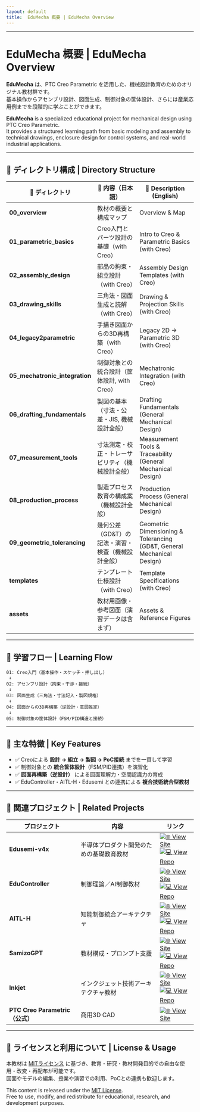 ```yaml
---
layout: default
title:  EduMecha 概要 | EduMecha Overview
---
```


---

# EduMecha 概要 | EduMecha Overview

**EduMecha** は、PTC Creo Parametric を活用した、機械設計教育のためのオリジナル教材群です。  
基本操作からアセンブリ設計、図面生成、制御対象の筐体設計、さらには産業応用例までを段階的に学ぶことができます。

**EduMecha** is a specialized educational project for mechanical design using PTC Creo Parametric.  
It provides a structured learning path from basic modeling and assembly to technical drawings, enclosure design for control systems, and real-world industrial applications.

---

## 📁 ディレクトリ構成 | Directory Structure

| 📂 ディレクトリ | 📘 内容（日本語） | 📘 Description (English) |
|----------------|-------------------|---------------------------|
| **00_overview** | 教材の概要と構成マップ | Overview & Map |
| **01_parametric_basics** | Creo入門とパーツ設計の基礎（with Creo） | Intro to Creo & Parametric Basics (with Creo) |
| **02_assembly_design** | 部品の拘束・組立設計（with Creo） | Assembly Design Templates (with Creo) |
| **03_drawing_skills** | 三角法・図面生成と読解（with Creo） | Drawing & Projection Skills (with Creo) |
| **04_legacy2parametric** | 手描き図面からの3D再構築（with Creo） | Legacy 2D → Parametric 3D (with Creo) |
| **05_mechatronic_integration** | 制御対象との統合設計（筐体設計, with Creo） | Mechatronic Integration (with Creo) |
| **06_drafting_fundamentals** | 製図の基本（寸法・公差・JIS, 機械設計全般） | Drafting Fundamentals (General Mechanical Design) |
| **07_measurement_tools** | 寸法測定・校正・トレーサビリティ（機械設計全般） | Measurement Tools & Traceability (General Mechanical Design) |
| **08_production_process** | 製造プロセス教育の構成案（機械設計全般） | Production Process (General Mechanical Design) |
| **09_geometric_tolerancing** | 幾何公差（GD&T）の記法・演習・検査（機械設計全般） | Geometric Dimensioning & Tolerancing (GD&T, General Mechanical Design) |
| **templates** | テンプレート仕様設計（with Creo） | Template Specifications (with Creo) |
| **assets** | 教材用画像・参考図面（演習データは含まず） | Assets & Reference Figures |

---

## 🧭 学習フロー | Learning Flow

```plaintext
01: Creo入門（基本操作・スケッチ・押し出し）
 ↓
02: アセンブリ設計（拘束・干渉・接続）
 ↓
03: 図面生成（三角法・寸法記入・製図規格）
 ↓
04: 図面からの3D再構築（逆設計・意図推定）
 ↓
05: 制御対象の筐体設計（FSM/PID構造と接続）
```

---

## 🎯 主な特徴 | Key Features

- ✅ Creoによる **設計 → 組立 → 製図 → PoC接続** までを一貫して学習  
- ✅ 制御対象との **統合筐体設計**（FSM/PID連携）を演習化  
- ✅ **図面再構築（逆設計）** による図面理解力・空間認識力の育成  
- ✅ EduController・AITL-H・Edusemi との連携による **複合技術統合型教材**

---

## 🔗 関連プロジェクト | Related Projects

| プロジェクト | 内容 | リンク |
|--------------|------|--------|
| **Edusemi-v4x** | 半導体プロダクト開発のための基礎教育教材 | [![🌐 View Site](https://img.shields.io/badge/View%20Site-Edusemi-brightgreen?logo=github)](https://samizo-aitl.github.io/Edusemi-v4x/)<br>[![💻 View Repo](https://img.shields.io/badge/View%20Repo-Edusemi-blue?logo=github)](https://github.com/Samizo-AITL/Edusemi-v4x) |
| **EduController** | 制御理論／AI制御教材 | [![🌐 View Site](https://img.shields.io/badge/View%20Site-EduController-brightgreen?logo=github)](https://samizo-aitl.github.io/EduController/)<br>[![💻 View Repo](https://img.shields.io/badge/View%20Repo-EduController-blue?logo=github)](https://github.com/Samizo-AITL/EduController) |
| **AITL-H** | 知能制御統合アーキテクチャ | [![🌐 View Site](https://img.shields.io/badge/View%20Site-AITL--H-brightgreen?logo=github)](https://samizo-aitl.github.io/AITL-H/)<br>[![💻 View Repo](https://img.shields.io/badge/View%20Repo-AITL--H-blue?logo=github)](https://github.com/Samizo-AITL/AITL-H) |
| **SamizoGPT** | 教材構成・プロンプト支援 | [![🌐 View Site](https://img.shields.io/badge/View%20Site-SamizoGPT-brightgreen?logo=github)](https://samizo-aitl.github.io/SamizoGPT/)<br>[![💻 View Repo](https://img.shields.io/badge/View%20Repo-SamizoGPT-blue?logo=github)](https://github.com/Samizo-AITL/SamizoGPT) |
| **Inkjet** | インクジェット技術アーキテクチャ教材 | [![🌐 View Site](https://img.shields.io/badge/View%20Site-Inkjet-brightgreen?logo=github)](https://samizo-aitl.github.io/Inkjet/)<br>[![💻 View Repo](https://img.shields.io/badge/View%20Repo-Inkjet-blue?logo=github)](https://github.com/Samizo-AITL/Inkjet) |
| **PTC Creo Parametric（公式）** | 商用3D CAD | [![🌐 View Site](https://img.shields.io/badge/View%20Site-PTC%20Creo-brightgreen?logo=ptc)](https://www.ptc.com/en/products/creo) |

---

## 📝 ライセンスと利用について | License & Usage

本教材は [MITライセンス](https://opensource.org/licenses/MIT) に基づき、教育・研究・教材開発目的での自由な使用・改変・再配布が可能です。  
図面やモデルの編集、授業や演習での利用、PoCとの連携も歓迎します。

This content is released under the [MIT License](https://opensource.org/licenses/MIT).  
Free to use, modify, and redistribute for educational, research, and development purposes.
